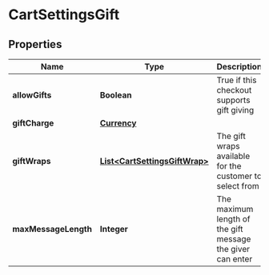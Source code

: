 
# CartSettingsGift

## Properties
Name | Type | Description | Notes
------------ | ------------- | ------------- | -------------
**allowGifts** | **Boolean** | True if this checkout supports gift giving |  [optional]
**giftCharge** | [**Currency**](Currency.md) |  |  [optional]
**giftWraps** | [**List&lt;CartSettingsGiftWrap&gt;**](CartSettingsGiftWrap.md) | The gift wraps available for the customer to select from |  [optional]
**maxMessageLength** | **Integer** | The maximum length of the gift message the giver can enter |  [optional]



